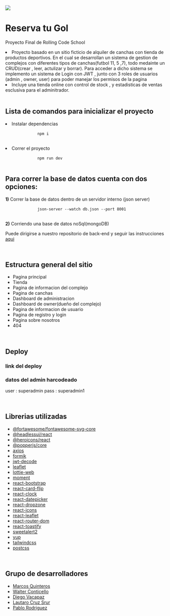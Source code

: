 <!DOCTYPE html>
<html>
<head>
    <img src="https://res.cloudinary.com/dmmviigbv/image/upload/v1692886089/tjzkrnk4sauomcuyrxtd.png"> 
</head>
<body>  
    <main>
    <h1>Reserva tu Gol</h1>
    <p>Proyecto Final de Rolling Code School </p>
    <li>Proyecto basado en un sitio ficticio de alquiler de canchas con tienda de productos deportivos.
    En el cual se desarrollan un sistema de gestion de complejos con diferentes tipos de canchas(futbol 11, 5 ,7), todo medainte un CRUD(crear , leer, actulizar y borrar). Para acceder a dicho sistema se implemento un sistema de Login con JWT , junto con 3 roles de usuarios (admin , owner, user) para poder manejar los permisos de la pagina</li>
    <li>Incluye una tienda online con control de stock , y estadisticas de ventas esclusiva para el adminitrador.</li>  
        <br>
        <h2>Lista de comandos para inicializar el proyecto</h2>
        <li>Instalar dependencias</li>
        <pre>
            <code>npm i</code>
        </pre>
        <li>Correr el proyecto</li>
        <pre>
            <code>npm run dev</code>
        </pre>
        <h2>Para correr la base de datos cuenta con dos opciones:</h2>
        <p><strong>1)</strong> Correr la base de datos dentro de un servidor interno (json server)</p>
        <pre>
            <code>json-server --watch db.json --port 8001</code>
        </pre>
        <p><strong>2)</strong> Corriendo una base de datos noSql(mongoDB)</p>
        <p>Puede dirigirse a nuestro repositorio de back-end y seguir las instrucciones <a href="https://github.com/walterconticello/proyectofinal-back-grupo1">aqui</a></p>
        <br>
        <h2>Estructura general del sitio</h2>
        <ul>
            <li>Pagina principal</li>
            <li>Tienda</li>
            <li>Pagina de informacion del complejo</li>
            <li>Pagina de canchas</li>
            <li>Dashboard de administracion</li>
            <li>Dashboard de owner(dueño del complejo)</li>
            <li>Pagina de informacion de usuario</li>
            <li>Pagina de registro y login</li>
            <li>Pagina sobre nosotros</li>
            <li>404</li>
        </ul>
        <br>
        <h2>Deploy</h2>
        <h3>link del deploy</h3>
        <h3>datos del admin harcodeado</h3>
        <p>user : superadmin
           pass : superadmin1</p>
        <br>
        <h2>Librerias utilizadas</h2>
        <ul>
  <li><a href="https://fontawesome.com/">@fortawesome/fontawesome-svg-core</a></li>
  <li><a href="https://headlessui.dev/">@headlessui/react</a></li>
  <li><a href="https://heroicons.com/">@heroicons/react</a></li>
  <li><a href="https://popper.js.org/">@popperjs/core</a></li>
  <li><a href="https://axios-http.com/">axios</a></li>
  <li><a href="https://formik.org/">formik</a></li>
  <li><a href="https://jwt.io/">jwt-decode</a></li>
  <li><a href="https://leafletjs.com/">leaflet</a></li>
  <li><a href="https://airbnb.io/lottie/">lottie-web</a></li>
  <li><a href="https://momentjs.com/">moment</a></li>
  <li><a href="https://react-bootstrap.github.io/">react-bootstrap</a></li>
  <li><a href="https://github.com/AaronCCWong/react-card-flip">react-card-flip</a></li>
  <li><a href="https://github.com/wojtekmaj/react-clock">react-clock</a></li>
  <li><a href="https://reactdatepicker.com/">react-datepicker</a></li>
  <li><a href="https://react-dropzone.js.org/">react-dropzone</a></li>
  <li><a href="https://react-icons.github.io/react-icons/">react-icons</a></li>
  <li><a href="https://react-leaflet.js.org/">react-leaflet</a></li>
  <li><a href="https://reactrouter.com/">react-router-dom</a></li>
  <li><a href="https://fkhadra.github.io/react-toastify/">react-toastify</a></li>
  <li><a href="https://sweetalert2.github.io/">sweetalert2</a></li>
  <li><a href="https://github.com/jquense/yup">yup</a></li>
  <li><a href="https://tailwindcss.com/docs/installation">tailwindcss</a></li>
  <li><a href="https://postcss.org/">postcss</a></li>
</ul>
        <br>
        <h2>Grupo de desarrolladores</h2>
            <ul>
                <li><a href="https://github.com/marcosquinteros">Marcos Quinteros</a></li>
                <li><a href="https://github.com/walterconticello">Walter Conticello</a></li>
                <li><a href="https://github.com/diegovacapaz">Diego Vacapaz</a></li>
                <li><a href="https://github.com/LautaroCruzSrur">Lautaro Cruz Srur</a></li>
                <li><a href="https://github.com/PabloRodriguez95">Pablo Rodriguez</a></li>
            </ul>
    <main/>        
</body>
</html>
